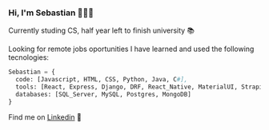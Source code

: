 ### Hi, I'm Sebastian 👋👨‍💻

Currently studing CS, half year left to finish university 📚

Looking for remote jobs oportunities
I have learned and used the following tecnologies:

```python
Sebastian = {
  code: [Javascript, HTML, CSS, Python, Java, C#],
  tools: [React, Express, Django, DRF, React_Native, MaterialUI, Strapi, Docker],
  databases: [SQL_Server, MySQL, Postgres, MongoDB]
}
```

Find me on [Linkedin](https://www.linkedin.com/in/sebastian-nu%C3%B1ez-869553161) 💼

<!--
**Wes137/Wes137** is a ✨ _special_ ✨ repository because its `README.md` (this file) appears on your GitHub profile.

Here are some ideas to get you started:

- 🔭 I’m currently working on ...
- 🌱 I’m currently learning ...
- 👯 I’m looking to collaborate on ...
- 🤔 I’m looking for help with ...
- 💬 Ask me about ...
- 📫 How to reach me: ...
- 😄 Pronouns: ...
- ⚡ Fun fact: ...
-->
